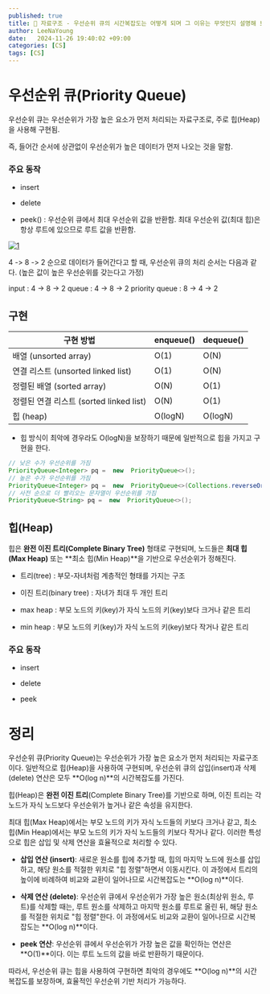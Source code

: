 ```yaml
---
published: true
title: 💚 자료구조 - 우선순위 큐의 시간복잡도는 어떻게 되며 그 이유는 무엇인지 설명해 보시오.
author: LeeNaYoung
date:   2024-11-26 19:40:02 +09:00
categories: [CS]
tags: [CS]
---
```


# 우선순위 큐(Priority Queue)

우선순위 큐는 우선순위가 가장 높은 요소가 먼저 처리되는 자료구조로, 주로 힙(Heap)을 사용해 구현됨.

즉, 들어간 순서에 상관없이 우선순위가 높은 데이터가 먼저 나오는 것을 말함.

### 주요 동작

- insert

- delete

- peek() : 우선순위 큐에서 최대 우선순위 값을 반환함. 최대 우선순위 값(최대 힙)은 항상 루트에 있으므로 루트 값을 반환함.

<a href="https://github.com/LeeNaYoung240/LeeNaYoung240.github.io/assets/107848521/a272b3ee-9180-4a02-b9e5-c1b5e0a01342" class="popup img-link"><img src="https://github.com/user-attachments/assets/a272b3ee-9180-4a02-b9e5-c1b5e0a01342" alt="1" loading="lazy"></a>

4 -> 8 -> 2 순으로 데이터가 들어간다고 할 때, 우선순위 큐의 처리 순서는 다음과 같다. (높은 값이 높은 우선순위를 갖는다고 가정)

input : 4 -> 8 -> 2
queue : 4 -> 8 -> 2
priority queue : 8 -> 4 -> 2

## 구현

|구현 방법  | **enqueue()** |**dequeue()**  |  
|--|--|--|
|배열 (unsorted array)  |O(1)  | O(N) | 
|연결 리스트 (unsorted linked list)  |O(1)  |O(N)  | 
|정렬된 배열 (sorted array)  |O(N)  | O(1) | 
| 정렬된 연결 리스트 (sorted linked list) | O(N) | O(1) | 
|힙 (heap)  |O(logN)  |O(logN)  | 

- 힙 방식이 최악에 경우라도 O(logN)을 보장하기 때문에 일반적으로 힙을 가지고 구현을 한다.

```java
// 낮은 수가 우선순위를 가짐 
PriorityQueue<Integer> pq =  new  PriorityQueue<>();  
// 높은 수가 우선순위를 가짐 
PriorityQueue<Integer> pq =  new  PriorityQueue<>(Collections.reverseOrder());  
// 사전 순으로 더 빨리오는 문자열이 우선순위를 가짐 
PriorityQueue<String> pq =  new  PriorityQueue<>();
```

## 힙(Heap)

힙은 **완전 이진 트리(Complete Binary Tree)** 형태로 구현되며, 노드들은 **최대 힙(Max Heap)** 또는 **최소 힙(Min Heap)**을 기반으로 우선순위가 정해진다.

- 트리(tree) : 부모-자녀처럼 계층적인 형태를 가지는 구조

- 이진 트리(binary tree) : 자녀가 최대 두 개인 트리

- max heap : 부모 노드의 키(key)가 자식 노드의 키(key)보다 크거나 같은 트리

- min heap : 부모 노드의 키(key)가 자식 노드의 키(key)보다 작거나 같은 트리

### 주요 동작

- insert

- delete

- peek


# 정리

우선순위 큐(Priority Queue)는 우선순위가 가장 높은 요소가 먼저 처리되는 자료구조이다. 일반적으로 힙(Heap)을 사용하여 구현되며, 우선순위 큐의 삽입(insert)과 삭제(delete) 연산은 모두 **O(log n)**의 시간복잡도를 가진다.


힙(Heap)은 **완전 이진 트리**(Complete Binary Tree)를 기반으로 하며, 이진 트리는 각 노드가 자식 노드보다 우선순위가 높거나 같은 속성을 유지한다. 

최대 힙(Max Heap)에서는 부모 노드의 키가 자식 노드들의 키보다 크거나 같고, 최소 힙(Min Heap)에서는 부모 노드의 키가 자식 노드들의 키보다 작거나 같다. 이러한 특성으로 힙은 삽입 및 삭제 연산을 효율적으로 처리할 수 있다. 

-   **삽입 연산 (insert)**: 새로운 원소를 힙에 추가할 때, 힙의 마지막 노드에 원소를 삽입하고, 해당 원소를 적절한 위치로 "힙 정렬"하면서 이동시킨다. 이 과정에서 트리의 높이에 비례하여 비교와 교환이 일어나므로 시간복잡도는 **O(log n)**이다.
    
-   **삭제 연산 (delete)**: 우선순위 큐에서 우선순위가 가장 높은 원소(최상위 원소, 루트)를 삭제할 때는, 루트 원소를 삭제하고 마지막 원소를 루트로 올린 뒤, 해당 원소를 적절한 위치로 "힙 정렬"한다. 이 과정에서도 비교와 교환이 일어나므로 시간복잡도는 **O(log n)**이다.
    
-   **peek 연산**: 우선순위 큐에서 우선순위가 가장 높은 값을 확인하는 연산은 **O(1)**이다. 이는 루트 노드의 값을 바로 반환하기 때문이다.

따라서, 우선순위 큐는 힙을 사용하여 구현하면 최악의 경우에도 **O(log n)**의 시간복잡도를 보장하며, 효율적인 우선순위 기반 처리가 가능하다. 